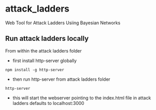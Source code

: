 # attack_ladders
Web Tool for Attack Ladders Usiing Bayesian Networks

## Run attack ladders locally
From within the attack ladders folder

- first install http-server globally
```
npm install -g http-server
```

- then run http-server from attack ladders folder
```
http-server
```

- this will start the webserver pointing to the index.html file in attack ladders defaults to localhost:3000
